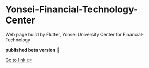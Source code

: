 # Yonsei-Financial-Technology-Center
Web page build by Flutter, Yonsei University Center for Financial-Technology

**published beta version** 🚀


[Go to link 👉](https://ysfintech-homepage.web.app/#/) 
